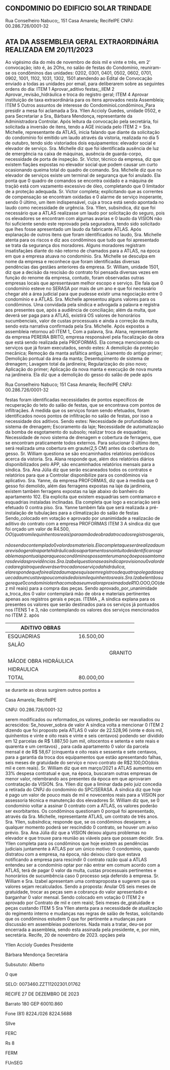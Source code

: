 ## CONDOMINIO DO EDIFICIO SOLAR TRINDADE

Rua Conselheiro Nabuco;, 151 Casa Amarela; RecifelPE CNPJ: 00.286.726/0001-32

## ATA DA ASSEMBLEIA GERAL EXTRAORDINÁRIA REALIZADA EM 20/11/2023

Ao vigésimo dia do mês de novembro de dois mil e vinte e três, em 2' convocação; isto é, às 2Ohs, no salão de festas do Condomínio, reuniram-se os condôminos das unidades: 0202, 0301, 0401, 0502, 0602, 0701, 0902, 1001, 1102, 1031, 1302, 1501 atendendo ao Edital de Convocação enviado a todas as unidades por email, para deliberarem sobre as seguintes ordens do dia: ITEM 1 Aprovar\_aditivo festas;\_IIEM 2 Aprovar\_revisão\_hidráulica e troca do registro geral; ITEM 4 Aprovar instituição de taxa extraordinária para os itens aprovados nesta Assembleia; ITEM 5 Outros assuntos de interesse do CondomínioLcondôminos\_Para presidir a mesa foi aclamada a Sra. Yllen Accioly Guedes, unidade 0502, e para Secretariar a Sra\_ Bárbara   Mendonça, representante da Administradora Controlar. Após leitura da convocação pela secretária, foi solicitada a inversão de itens, tendo a AGE iniciada pelo ITEM 2 = Sra. Michelle, representante da ATLAS, inicia falando que diante da solicitação do condomínio foi emitido um laudo através da vistoria, realizada no dia 5 de outubro, tendo sido vistoriados dois equipamentos: elevador social e elevador de serviço. Sra. Michelle diz que foi identificada ausência de luz de emergência na caixa de máquinas, ausência de guarda-corpo, necessidade de porta de inspeção. Sr. Victor, técnico da empresa, diz que existem fiaçães expostas no elevador social que podem causar um curto ocasionando queima total do quadro de comando. Sra. Michelle diz que no elevador de serviços existe um terminal de segurança que foi anulado. Ela ponta que 0 quadro de comandos se encontra oxidado e a máquina de traçãò está com vazamento excessivo de óleo, completando que 0 limitador de a proteção adequada. Sr. Victor completa; explicitando que as correntes de compensação se encontram oxidadas e 0 alarme de serviço inoperante, sendo 0 último, um item indispensável, cuja a troca está sendo apontada no laudo como necessidade de urgência. Sra. Yllen, subsíndica, diz que foi necessário que a ATLAS realizasse um laudo por solicitação do seguro, pois os elevadores se encontram com algumas avarias e 0 laudo da VISION não foi suficiente sendo este reprovado pela seguradora, tendo sido solicitado que Ihes fosse apresentado um laudo da fabricante ATLAS. Após explanação de outros itens que foram identificados no laudo, Sra. Michelle atenta para os riscos e diz aos condôminos que tudo que foi apresentado se trata da segurança dos moradores. Alguns moradores registram insatisfaçães diante do não retorno de chamados para a ATLAS, na época em que a empresa atuava no condomínio. Sra. Michelle se desculpa em nome da empresa e reconhece que foram identificadas diversas pendências das gestães anteriores da empresa. Sr. William, unidade 1501, diz que a decisão da rescisão do contrato foi pensada diversas vezes em função do renome da empresa, contudo, foram observadas outras empresas locais que apresentavam melhor escopo e serviço. Ele fala que 0 condomínio esteve no SERASA por mais de um ano e que foi necessário chegar até a área judicial para que pudesse existir uma negociação entre 0 condomínio e a ATLAS. Sra. Michelle apresentou alguns valores para os condôminos. Uma convidada pela síndica e advogada a palavra e registra aos presentes que, após a audiência de conciliação; além da multa, que deverá ser paga para a ATLAS, existirá OS valores de honorários sucumbenciais, valor de custas processuais e ainda a correção da multa, sendo esta narrativa confirmada pela Sra. Michelle. Após expostos a assembleia retornou a0 ITEM 1\_ Com a palavra, Sra. Alana, representante da empresa PEREIRA BRITO, empresa responsável pela fiscalização da obra que está sendo realizada pela PROFORMAS. Ela começa mencionando os serviços que já foram executados, sendo estes: A demolição da proteção mecânica; Remoção da manta asfáltica antiga; Lixamento do antigo primer; Demolição pontual da área da manta; Desentupimento de sistema de drenagem; Lavagem total da jardineira; Regularização do piso novo; Aplicação do primer; Aplicação da nova manta e execução de nova mureta na jardineira. Ela diz que a demolição do gesso do salão de pede após

<!-- image -->

<!-- image -->

Rua Conselheiro Nabuco; 151 Casa Amarela; RecifelPE CNPJ: 00.286.726/0001-32

festas foram identificadas necessidades de pontos específicos de recuperação do teto do salão de festas, que se encontrava com pontos de infiltraçães. À medida que os serviços foram sendo efetuados, foram identificados novos pontos de infiltração no salão de festas, por isso a necessidade dos aditivos. Sendo estes: Necessidade de profundidade no sistema de drenagem; Escoramento da laje; Necessidade de automatização da bomba de esgotamento do subsolo; realizar troca de esquadrias; Necessidade de novo sistema de drenagem e cobertura de ferragens, que se encontram praticamente todos externos. Para solucionar 0 último item, será realizada uma cobertura em graute(2,5 CM) antes da cobertura do gesso. Sr. William questiona se são encaminhados relatórios periódicos acerca da vistoria. Sra. Alana responde que, além dos relatórios diários disponibilizados pelo APP, são encaminhados relatórios mensais para a síndica. Sra. Ana Júlia diz que serão escaneados todos os contratos e relatórios para que a Controlar disponibilize para os condôminos via aplicativo. Sra. Yanne, da empresa PROFORMAS, diz que à medida que 0 gesso foi demolido, além das ferragens expostas na laje da jardineira, existem também ferragens expostas na laje abaixo do banheiro do apartamento 102. Ela explicita que existem esquadrias sem contramarco e esquadrias instaladas inclinadas. Ela completa que logo a escariação será efetuado 0 contra piso. Sra. Yanne também fala que será realizada a pré-instalação de tubulaçães para a climatização do salão de festas Sendo\_colocado em votação e aprovado por unanimidade a realizacão de aditivo do contrato com a empresa PROFORMAS ITEM 3 A síndica diz que foi   orçado um valor de R$4.500,OO(quatro mil e quinhentos reais) para a mão de obra da troca dos registros gerais, não sendo contemplado 0 valor dos materiais. Ela completa que será realizada uma revisão geral na parte hidráulica dos apartamentos no intuito de identificar os problemas pontuais para que os condôminos possam ter uma noção e possam tomar as devidas providências. Sra. Izabel questiona se a síndica provisionou 0 valor de cada registro que deverá ser trocado no serviço da hidráulica, ela responde que foi realizada uma pesquisa em registros de quatro polegadas e que cada um custava pouco mais de dois mil e quinhentos reais. Sra. Izabel então sugere que 0 condomínio tenha como base um valor   aproximado de R$1O.OOO,OO(dez mil reais) para a compra das peças. Sendo aprovado\_por\_unanimidade a\_troca\_dos 0 valor contemplará mão de obra e materiais pertinentes apenas aos registros gerais e peças. ITEMA \_ A síndica explana para os presentes os valores que serão destinados para os serviços já pontuados nos ITENS 1 e 3, não contemplando os valores dos serviços mencionados no ITEM 2. após

| ADiTIVO OBRAS         |           |         |
|-----------------------|-----------|---------|
| ESQUADRIAS            | 16.500,00 |         |
| SALÂO                 |           |         |
|                       |           | GRANITO |
| MÂODE OBRA HIDRÁULICA |           |         |
| HIDRAULICA            |           |         |
| TOTAL                 | 80.000,00 |         |

se durante as obras surgirem outros pontos a

Casa Amarela; RecifelPE

CNPJ: 00.286.726/0001-32

serem modificados ou reformados\_os valores\_poderão ser reavaliados ou acrescidos: Se\_houver\_sobra de valor A síndica volta a mencionar 0 ITEM 2 dizendo que foi proposto pela ATLAS 0 valor de 22.528,96 (vinte e dois mil, quinhentos e vinte e oito reais e vinte e seis centavos) podendo ser dividido em 12 parcelas de R$ 1.887,50 (um mil, oitocentos e setenta e sete reais e quarenta e um centavos) , para cada apartamento 0 valor da parcela mensal é de R$ 58,67 (cinquenta e oito reais e sessenta e sete centavos, para a garantia da troca dos equipamentos que estão apresentando falhas, seis meses de gratuidade do serviço e novo contrato de R$2.100,OO(dois mil e cem reais). Sr. William diz que em março/2021 a ATLAS aumentou em 33% despesa contratual e que, na época, buscaram outras empresas de menor valor, relembrando aos presentes da época em que aprovaram contratação da VISION. Sra. Yllen diz que a liminar dada pelo juiz concedia a retirada do CNPJ do condomínio do SPC/SERASA. A síndica diz que hoje é pago um valor de pouco mais de mil e novecentos reais para a VISION por assessoria técnica e manutenção dos elevadores Sr. William diz que, se 0 condomínio voltar a assinar 0 contrato com a ATLAS, os valores poderão ser exorbitantes. Os condôminos questionam 0 porquê foi apresentado, através da Sra. Michelle, representante ATLAS, um contrato de três anos. Sra. Yllen, subsíndica; responde que, se os condôminos desejarem; a qualquer momento poderá ser rescindido 0 contrato, se houver um aviso prévio. Sra. Ana Júlia diz que a VISION deixou alguns problemas no elevador e que trouxe para reunião as viáveis para que possam decidir. Sra. Yllen completa para os condôminos que hoje existem as pendências judiciais juntamente à ATLAS por um único motivo: 0 condomínio, quando distratou com a empresa, na época, não deixou claro que estava notificando a empresa para rescindir 0 contrato razão qual a ATLAS entendeu ser a condomínio optar por não entrar em comum acordo com a ATLAS, terá de pagar 0 valor da multa, custas processuais pertinentes e honorários de sucumbência caso 0 processo seja deferido à empresa. Sr. William e Sra. Izabel apresentam uma contraproposta e sugerem que os valores sejam recalculados. Sendo a proposta: Anular OS seis meses de gratuidade, trocar as peças sem a cobrança do valor apresentado e barganhar 0 valor mensal. Sendo colocado em votação 0 ITEM 2 e aprovado por Contrato de mil e cem reaisl; Seis meses de\_gratuidade e peças custando ITEM 5 Sra Yllen atenta para a necessidade de atualização do regimento interno e mudanças nas regras de salão de festas, solicitando que os condôminos estudem 0 que for pertinente a mudanças para discussão em assembleias posteriores. Nada mais a tratar, deu-se por encerrada a assembleia, sendo esta assinada pela presidente, e, por mim, secretária. Recife, 20 de novembro de 2023. opçães pela

<!-- image -->

<!-- image -->

<!-- image -->

Yllen Accioly Guedes Presidente

Bárbara Mendonça Secretária

Subsututo: Alberto

<!-- image -->

0 que

SELO: 0073460.ZZT11202301.01762

RECIFE 27 DE DEZEMBRO DE 2023

Barrato 180 GEP 60010.860

Fone (81) 8224./026 8224.5688

Sllve

FERC

Rs 8

FERM

FUnSEG